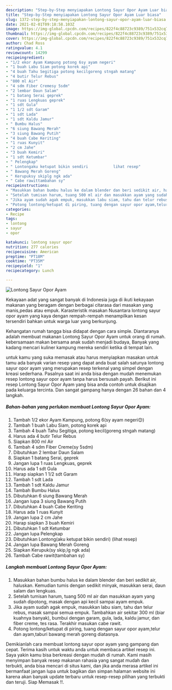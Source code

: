 ```yaml
---
description: "Step-by-Step menyiapakan Lontong Sayur Opor Ayam Luar biasa"
title: "Step-by-Step menyiapakan Lontong Sayur Opor Ayam Luar biasa"
slug: 1372-step-by-step-menyiapakan-lontong-sayur-opor-ayam-luar-biasa
date: 2021-02-01T09:18:58.103Z
image: https://img-global.cpcdn.com/recipes/822f4c88723c9389/751x532cq70/lontong-sayur-opor-ayam-foto-resep-utama.jpg
thumbnail: https://img-global.cpcdn.com/recipes/822f4c88723c9389/751x532cq70/lontong-sayur-opor-ayam-foto-resep-utama.jpg
cover: https://img-global.cpcdn.com/recipes/822f4c88723c9389/751x532cq70/lontong-sayur-opor-ayam-foto-resep-utama.jpg
author: Chad Ross
ratingvalue: 4.1
reviewcount: 14299
recipeingredient:
- "1/2 ekor Ayam Kampung potong 6sy ayam negeri"
- "1 buah Labu Siam potong korek api"
- "4 buah Tahu Segitiga potong kecilgoreng stngah matang"
- "4 butir Telur Rebus"
- "800 ml Air"
- "4 sdm Fiber Cremesy 5sdm"
- "2 lembar Daun Salam"
- "1 batang Serai geprek"
- "1 ruas Lengkuas geprek"
- "1 sdt Gula"
- "1 1/2 sdt Garam"
- "1 sdt Lada"
- "1 sdt Kaldu Jamur"
- " Bumbu Halus"
- "6 siung Bawang Merah"
- "3 siung Bawang Putih"
- "4 buah Cabe Keriting"
- "1 ruas Kunyit"
- "2 cm Jahe"
- "3 buah Kemiri"
- "1 sdt Ketumbar"
- " Pelengkap"
- " Lontongaku ketupat bikin sendiri           lihat resep"
- " Bawang Merah Goreng"
- " Kerupuksy skiplg ngk ada"
- " Cabe rawittambahan sy"
recipeinstructions:
- "Masukkan bahan bumbu halus ke dalam blender dan beri sedikit air, haluskan. Kemudian tumis dengan sedikit minyak, masukkan serai, daun salam dan lengkuas."
- "Setelah tumisan harum, tuang 500 ml air dan masukkan ayam yang sudah dipotong, masak dengan api kecil sampai ayam empuk."
- "Jika ayam sudah agak empuk, masukkan labu siam, tahu dan telur rebus, masak sampai semua empuk. Tambahkan air sekitar 300 ml (biar kuahnya banyak), bumbui dengan garam, gula, lada, kaldu jamur, dan fiber creme, tes rasa. Terakhir masukan cabe rawit."
- "Potong lontong/ketupat di piring, tuang dengan sayur opor ayam,telur dan ayam,taburi bawang merah goreng diatasnya."
categories:
- Recipe
tags:
- lontong
- sayur
- opor

katakunci: lontong sayur opor 
nutrition: 277 calories
recipecuisine: American
preptime: "PT18M"
cooktime: "PT35M"
recipeyield: "1"
recipecategory: Lunch

---
```



![Lontong Sayur Opor Ayam](https://img-global.cpcdn.com/recipes/822f4c88723c9389/751x532cq70/lontong-sayur-opor-ayam-foto-resep-utama.jpg)

Kekayaan adat yang sangat banyak di Indonesia juga di ikuti kekayaan makanan yang beragam dengan berbagai citarasa dari masakan yang manis,pedas atau empuk. Karasteristik masakan Nusantara lontong sayur opor ayam yang kaya dengan rempah-rempah menampilkan kesan tersendiri bahkan untuk warga luar yang berkunjung.




Kehangatan rumah tangga bisa didapat dengan cara simple. Diantaranya adalah membuat makanan Lontong Sayur Opor Ayam untuk orang di rumah. kebersamaan makan bersama anak sudah menjadi budaya, Banyak yang kadang mencari kuliner kampung mereka sendiri ketika di tempat lain.

untuk kamu yang suka memasak atau harus menyiapkan masakan untuk tamu ada banyak varian resep yang dapat anda buat salah satunya lontong sayur opor ayam yang merupakan resep terkenal yang simpel dengan kreasi sederhana. Pasalnya saat ini anda bisa dengan mudah menemukan resep lontong sayur opor ayam tanpa harus bersusah payah.
Berikut ini resep Lontong Sayur Opor Ayam yang bisa anda contoh untuk disajikan pada keluarga tercinta. Dan sangat gampang hanya dengan 26 bahan dan 4 langkah.


<!--inarticleads1-->

##### Bahan-bahan yang perlukan membuat Lontong Sayur Opor Ayam:

1. Tambah 1/2 ekor Ayam Kampung, potong 6(sy ayam negeri😊)
1. Tambah 1 buah Labu Siam, potong korek api
1. Tambah 4 buah Tahu Segitiga, potong kecil(goreng stngah matang)
1. Harus ada 4 butir Telur Rebus
1. Siapkan 800 ml Air
1. Tambah 4 sdm Fiber Creme(sy 5sdm)
1. Dibutuhkan 2 lembar Daun Salam
1. Siapkan 1 batang Serai, geprek
1. Jangan lupa 1 ruas Lengkuas, geprek
1. Harus ada 1 sdt Gula
1. Harap siapkan 1 1/2 sdt Garam
1. Tambah 1 sdt Lada
1. Tambah 1 sdt Kaldu Jamur
1. Tambah  Bumbu Halus
1. Dibutuhkan 6 siung Bawang Merah
1. Jangan lupa 3 siung Bawang Putih
1. Dibutuhkan 4 buah Cabe Keriting
1. Harus ada 1 ruas Kunyit
1. Jangan lupa 2 cm Jahe
1. Harap siapkan 3 buah Kemiri
1. Dibutuhkan 1 sdt Ketumbar
1. Jangan lupa  Pelengkap
1. Dibutuhkan  Lontong(aku ketupat bikin sendiri)           (lihat resep)
1. Jangan lupa  Bawang Merah Goreng
1. Siapkan  Kerupuk(sy skip,lg ngk ada)
1. Tambah  Cabe rawit(tambahan sy)




<!--inarticleads2-->

##### Langkah membuat  Lontong Sayur Opor Ayam:

1. Masukkan bahan bumbu halus ke dalam blender dan beri sedikit air, haluskan. Kemudian tumis dengan sedikit minyak, masukkan serai, daun salam dan lengkuas.
1. Setelah tumisan harum, tuang 500 ml air dan masukkan ayam yang sudah dipotong, masak dengan api kecil sampai ayam empuk.
1. Jika ayam sudah agak empuk, masukkan labu siam, tahu dan telur rebus, masak sampai semua empuk. Tambahkan air sekitar 300 ml (biar kuahnya banyak), bumbui dengan garam, gula, lada, kaldu jamur, dan fiber creme, tes rasa. Terakhir masukan cabe rawit.
1. Potong lontong/ketupat di piring, tuang dengan sayur opor ayam,telur dan ayam,taburi bawang merah goreng diatasnya.




Demikianlah cara membuat lontong sayur opor ayam yang gampang dan cepat. Terima kasih untuk waktu anda untuk membaca artikel resep ini. Saya yakin kamu bisa berkreasi dengan mudah di rumah. Kami masih menyimpan banyak resep makanan rahasia yang sangat mudah dan terbukti, anda bisa mencari di situs kami, dan jika anda merasa artikel ini bermanfaat jangan lupa untuk bagikan dan simpan halaman website ini karena akan banyak update terbaru untuk resep-resep pilihan yang terbukti dan teruji. Siap Memasak !!. 
